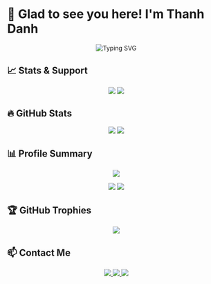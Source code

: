 # 🙌 Glad to see you here! I'm Thanh Danh 

<p align="center">
  <img src="https://readme-typing-svg.herokuapp.com?font=Poppins&size=30&pause=1000&color=9AE6E6&center=true&vCenter=true&width=600&lines=👋+Welcome+to+my+GitHub!👋;I'm+Bui+Dinh+Thanh+Danh;🤖+AI%2FML+Enthusiast+🤖;🚀+AI+Engineer+🤖" alt="Typing SVG" />
</p>

## 📈 Stats & Support  
<p align="center">
  <img src="https://img.shields.io/github/followers/thanhdanh17?label=Followers&style=for-the-badge&logo=github" />
  <img src="https://komarev.com/ghpvc/?username=thanhdanh17&label=Profile%20views&color=0e75b6&style=for-the-badge" />
</p>

## 🔥 GitHub Stats
<p align="center">
  <img src="https://github-readme-stats.vercel.app/api?username=thanhdanh17&show_icons=true&theme=radical" />
  <img src="https://github-readme-stats.vercel.app/api/top-langs/?username=thanhdanh17&layout=compact&theme=radical" />
</p>

## 📊 Profile Summary
<p align="center">
  <img src="https://github-profile-summary-cards.vercel.app/api/cards/profile-details?username=thanhdanh17&theme=radical" />
</p>
<p align="center">
  <img src="https://github-profile-summary-cards.vercel.app/api/cards/repos-per-language?username=thanhdanh17&theme=radical" />
  <img src="https://github-profile-summary-cards.vercel.app/api/cards/productive-time?username=thanhdanh17&theme=radical&utcOffset=7" />
</p>

## 🏆 GitHub Trophies
<p align="center">
  <img src="https://github-profile-trophy.vercel.app/?username=thanhdanh17&theme=radical&column=6" />
</p>

## 📫 Contact Me  
<p align="center">
  <a href="mailto:yourmail@gmail.com">
    <img src="https://img.shields.io/badge/Gmail-D14836?style=for-the-badge&logo=gmail&logoColor=white" />
  </a>
  <a href="https://www.linkedin.com/in/yourlinkedin/">
    <img src="https://img.shields.io/badge/LinkedIn-0077B5?style=for-the-badge&logo=linkedin&logoColor=white" />
  </a>
  <a href="tel:+849xxxxxxxx">
    <img src="https://img.shields.io/badge/Phone-25D366?style=for-the-badge&logo=whatsapp&logoColor=white" />
  </a>
</p>
